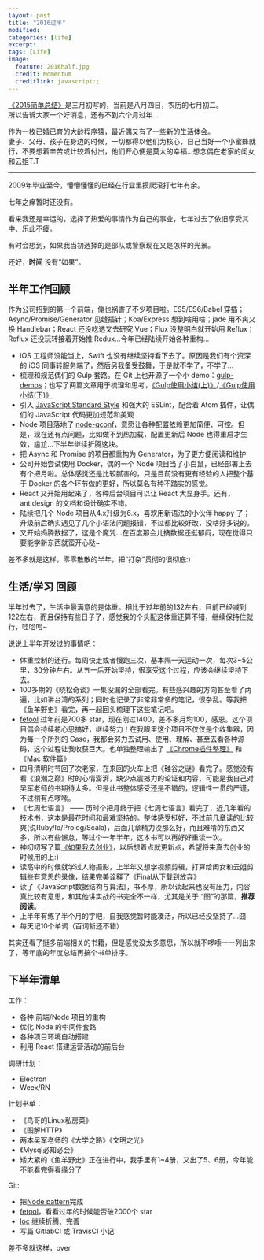 ```yaml
---
layout: post
title: "2016过半"
modified:
categories: [life]
excerpt:
tags: [Life]
image:
  feature: 2016half.jpg
  credit: Momentum
  creditlink: javascript:;
---
```


[《2015简单总结》](http://www.fefork.com/2015%E7%AE%80%E5%8D%95%E6%80%BB%E7%BB%93/)是三月初写的，当前是八月四日，农历的七月初二。  
所以告诉大家一个好消息，还有不到六个月过年...

作为一枚已婚已育的大龄程序猿，最近偶又有了一些新的生活体会。  
妻子、父母、孩子在身边的时候，一切都得以他们为核心，自己当好一个小蜜蜂就行，不要想着辛苦或计较着付出，他们开心便是莫大的幸福...想念偶在老家的闺女和云姐T.T

---

2009年毕业至今，懵懵懂懂的已经在行业里摸爬滚打七年有余。

七年之痒暂时还没有。

看来我还是幸运的，选择了热爱的事情作为自己的事业，七年过去了依旧享受其中、乐此不疲。

有时会想到，如果我当初选择的是部队或警察现在又是怎样的光景。

还好，**时间** 没有“如果”。

## 半年工作回顾

作为公司招到的第一个前端，俺也祸害了不少项目啦。ES5/ES6/Babel 穿插；Async/Promise/Generator 见缝插针；Koa/Express 想到啥用啥；jade 用不爽又换 Handlebar；React 还没吃透又去研究 Vue；Flux 没整明白就开始用 Reflux；Reflux 还没玩转接着开始推 Redux...今年已经陆续开始各种重构...

- iOS 工程师没能当上，Swift 也没有继续坚持看下去了。原因是我们有个资深的 iOS 同事转服务端了，然后另我备受鼓舞，于是就不学了，不学了...
- 梳理和规范偶们的 Gulp 套路。在 Git 上也开源了一个小 demo：[gulp-demos](https://github.com/nieweidong/gulp-demos)；也写了两篇文章用于梳理和思考，[《Gulp使用小结(上)》](http://www.fefork.com/gulp_1/)/[《Gulp使用小结(下)》](http://www.fefork.com/gulp_2/)
- 引入 [JavaScript Standard Style](http://standardjs.com/) 和强大的 ESLint，配合着 Atom 插件，让偶们的 JavaScript 代码更加规范和美观
- Node 项目落地了 [node-qconf](https://github.com/bluedapp/node-qconf)，意愿让各种配置依赖更加简便、可控。但是，现在还有点问题，比如做不到热加载，配置更新后 Node 也得重启才生效，尴尬...下半年继续折腾这块。
- 把 Async 和 Promise 的项目都重构为 Generator，为了更方便阅读和维护
- 公司开始尝试使用 Docker，偶的一个 Node 项目当了小白鼠，已经部署上去有个把月啦。总体感觉还是比较腻害的，只是目前没有更有经验的人把整个基于 Docker 的各个环节做的更好，所以莫名有种不踏实的感觉。
- React 又开始用起来了，各种后台项目可以让 React 大显身手。还有，ant.design 的文档和设计确实不错。
- 陆续把几个 Node 项目从4.x升级为6.x，喜欢用新语法的小伙伴 happy 了；升级前后确实遇见了几个小语法问题报错，不过都比较好改，没啥好多说的。
- 又开始捣腾数据了，这是个魔咒...在百度那会儿搞数据还挺郁闷，现在觉得只要能学新东西就蛮开心哒~

差不多就是这样，零零散散的半年，把“打杂”贯彻的很彻底:)

## 生活/学习 回顾

半年过去了，生活中最满意的是体重。相比于过年前的132左右，目前已经减到122左右，而且保持有些日子了，感觉我的个头配这体重还算不错，继续保持住就行，哇哈哈~

说说上半年开发过的事情吧：

- 体重控制的还行。每周快走或者慢跑三次，基本隔一天运动一次，每次3~5公里，30分钟左右。从五一后开始坚持，很享受这个过程，应该会继续坚持下去。
- 100多期的《晓松奇谈》一集没漏的全部看完。有些感兴趣的方向甚至看了两遍，比如讲台湾的系列；同时也记录了非常非常多的笔记，很杂乱。等我把《鱼羊野史》看完，再一起回头梳理下这些笔记吧。
- [fetool](https://github.com/nieweidong/fetool) 过年前是700多 star，现在刚过1400，差不多月均100，感恩。这个项目偶会持续花心思搞好，继续努力！在我眼里这个项目不仅仅是个收集器，因为每一个所列的 Case，我都会努力去试用、使用、理解、甚至去看各种源码，这个过程让我收获巨大。也单独整理输出了 [《Chrome插件整理》](http://www.fefork.com/chrome_plugins/) 和 [《Mac 软件篇》](http://www.fefork.com/mac_soft/)
- 四月清明时节回了次老家，在来回的火车上把《硅谷之谜》看完了。感觉没有看《浪潮之巅》时的心情澎湃，缺少点震撼力的论证和内容，可能是我自己对吴军老师的书期待太多。但是此书整体感受还是不错的，逻辑性一贯的严谨，不过稍有点啰嗦。
- 《七周七语言》 —— 历时个把月终于把《七周七语言》看完了，近几年看的技术书，这本是最花时间和最难坚持的。整体感受挺好，不过前几章读的比较爽(说Ruby/Io/Prolog/Scala)，后面几章精力没那么好，而且难啃的东西又多，所以有些懈怠，等过个一年半年，这本书可以再好好重读一次。
- 神叨叨写了篇[《如果我去创业》](http://www.fefork.com/startup/)，以后想着点就更新点，希望将来真去创业的时候用的上:)
- 读高中的时候就学过人物摄影，上半年又想学视频剪辑，打算给闺女和云姐剪辑些有意思的录像，结果完美诠释了《Final从下载到放弃》
- 读了《JavaScript数据结构与算法》，书不厚，所以读起来也没有压力，内容真比较有意思，和其他讲实战的书完全不一样，尤其是关于 “图”的那篇，**推荐阅读**。
- 上半年有练了半个月的字吧，自我感觉暂时能凑活，所以已经没坚持了...囧
- 每天记10个单词（百词斩还不错）

其实还看了挺多前端相关的书籍，但是感觉没太多意思，所以就不啰嗦一一列出来了，等年底的年度总结再搞个书单排序。

## 下半年清单

工作：

- 各种 前端/Node 项目的重构
- 优化 Node 的中间件套路
- 各种项目环境自动搭建
- 利用 React 搭建运营活动的前后台

调研计划：

- Electron
- Weex/RN

计划书单：

- 《鸟哥的Linux私房菜》
- 《图解HTTP》
- 两本吴军老师的《大学之路》《文明之光》
- 《Mysql必知必会》
- 矮大紧的《鱼羊野史》正在进行中，我手里有1~4册，又出了5、6册，今年能不能看完得看缘分了

Git:

- 把[Node pattern](https://github.com/nieweidong/my-node-pattern)完成
- [fetool](https://github.com/nieweidong/fetool)，看看过年的时候能否破2000个 star
- [loc](https://github.com/nieweidong/local-info) 继续折腾、完善
- 写篇 GitlabCI 或 TravisCI 小记

差不多就这样，over
